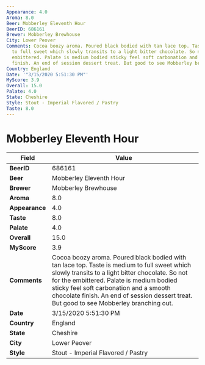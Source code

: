 ```yaml
---
Appearance: 4.0
Aroma: 8.0
Beer: Mobberley Eleventh Hour
BeerID: 686161
Brewer: Mobberley Brewhouse
City: Lower Peover
Comments: Cocoa boozy aroma. Poured black bodied with tan lace top. Taste is medium
  to full sweet which slowly transits to a light bitter chocolate. So not for the
  embittered. Palate is medium bodied sticky feel soft carbonation and a smooth chocolate
  finish. An end of session dessert treat. But good to see Mobberley branching out.
Country: England
Date: '"3/15/2020 5:51:30 PM"'
MyScore: 3.9
Overall: 15.0
Palate: 4.0
State: Cheshire
Style: Stout - Imperial Flavored / Pastry
Taste: 8.0
---
```


# Mobberley Eleventh Hour

| Field         | Value |
|---------------|-------|
| **BeerID** | 686161 |
| **Beer** | Mobberley Eleventh Hour |
| **Brewer** | Mobberley Brewhouse |
| **Aroma** | 8.0 |
| **Appearance** | 4.0 |
| **Taste** | 8.0 |
| **Palate** | 4.0 |
| **Overall** | 15.0 |
| **MyScore** | 3.9 |
| **Comments** | Cocoa boozy aroma. Poured black bodied with tan lace top. Taste is medium to full sweet which slowly transits to a light bitter chocolate. So not for the embittered. Palate is medium bodied sticky feel soft carbonation and a smooth chocolate finish. An end of session dessert treat. But good to see Mobberley branching out. |
| **Date** | 3/15/2020 5:51:30 PM |
| **Country** | England |
| **State** | Cheshire |
| **City** | Lower Peover |
| **Style** | Stout - Imperial Flavored / Pastry |
